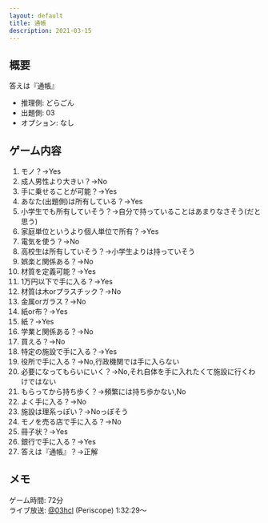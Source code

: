 ```yaml
---
layout: default
title: 通帳
description: 2021-03-15
---
```


## 概要

答えは『通帳』

- 推理側: どらごん
- 出題側: 03
- オプション: なし

## ゲーム内容

1. モノ？→Yes
2. 成人男性より大きい？→No
3. 手に乗せることが可能？→Yes
4. あなた(出題側)は所有している？→Yes
5. 小学生でも所有していそう？→自分で持っていることはあまりなさそう(だと思う)
6. 家庭単位というより個人単位で所有？→Yes
7. 電気を使う？→No
8. 高校生は所有していそう？→小学生よりは持っていそう
9. 娯楽と関係ある？→No
10. 材質を定義可能？→Yes
11. 1万円以下で手に入る？→Yes
12. 材質は木orプラスチック？→No
13. 金属orガラス？→No
14. 紙or布？→Yes
15. 紙？→Yes
16. 学業と関係ある？→No
17. 買える？→No
18. 特定の施設で手に入る？→Yes
19. 役所で手に入る？→No,行政機関では手に入らない
20. 必要になってもらいにいく？→No,それ自体を手に入れたくて施設に行くわけではない
21. もらってから持ち歩く？→頻繁には持ち歩かない,No
22. よく手に入る？→No
23. 施設は理系っぽい？→Noっぽそう
24. モノを売る店で手に入る？→No
25. 冊子状？→Yes
26. 銀行で手に入る？→Yes
27. 答えは『通帳』？→正解

## メモ

ゲーム時間: 72分  
ライブ放送: [@03hcl](https://www.periscope.tv/03hcl/1yNGaWmLBWqxj?t=1h32m29s) (Periscope) 1:32:29～
